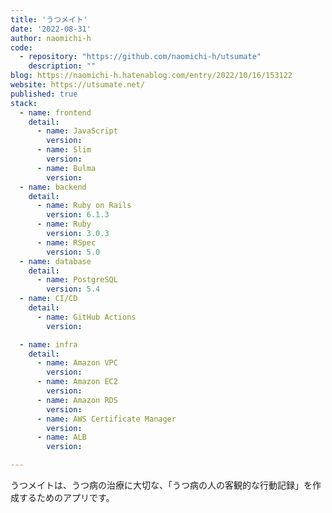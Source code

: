 ```yaml
---
title: 'うつメイト'
date: '2022-08-31'
author: naomichi-h
code: 
  - repository: "https://github.com/naomichi-h/utsumate"
    description: ""
blog: https://naomichi-h.hatenablog.com/entry/2022/10/16/153122
website: https://utsumate.net/
published: true
stack:
  - name: frontend
    detail: 
      - name: JavaScript
        version: 
      - name: Slim
        version:
      - name: Bulma
        version: 
  - name: backend
    detail:
      - name: Ruby on Rails
        version: 6.1.3
      - name: Ruby
        version: 3.0.3
      - name: RSpec
        version: 5.0
  - name: database
    detail:
      - name: PostgreSQL
        version: 5.4
  - name: CI/CD
    detail:
      - name: GitHub Actions
        version: 

  - name: infra 
    detail:
      - name: Amazon VPC
        version: 
      - name: Amazon EC2
        version: 
      - name: Amazon RDS
        version: 
      - name: AWS Certificate Manager
        version: 
      - name: ALB
        version: 

---
```


うつメイトは、うつ病の治療に大切な、「うつ病の人の客観的な行動記録」を作成するためのアプリです。
